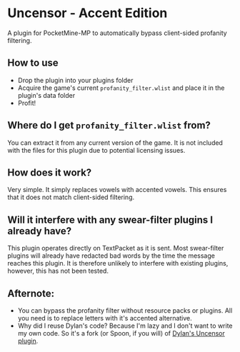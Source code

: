 # Uncensor - Accent Edition

A plugin for PocketMine-MP to automatically bypass client-sided profanity filtering.

## How to use

- Drop the plugin into your plugins folder
- Acquire the game's current `profanity_filter.wlist` and place it in the plugin's data folder
- Profit!

## Where do I get `profanity_filter.wlist` from?

You can extract it from any current version of the game. It is not included with the files for this plugin due to potential licensing issues.

## How does it work?

Very simple. It simply replaces vowels with accented vowels. This ensures that it does not match client-sided filtering.

## Will it interfere with any swear-filter plugins I already have?

This plugin operates directly on TextPacket as it is sent. Most swear-filter plugins will already have redacted bad words by the time the message reaches this plugin. It is therefore unlikely to interfere with existing plugins, however, this has not been tested.

## Afternote:

- You can bypass the profanity filter without resource packs or plugins. All you need is to replace letters with it's accented alternative.
- Why did I reuse Dylan's code? Because I'm lazy and I don't want to write my own code. So it's a fork (or Spoon, if you will) of [Dylan's Uncensor plugin](https://github.com/dktapps-pm-pl/Uncensor).
